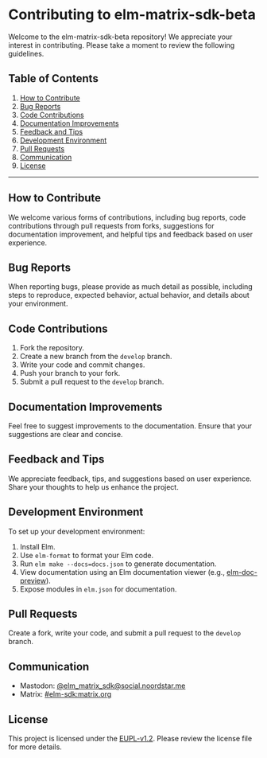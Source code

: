 # Contributing to elm-matrix-sdk-beta

Welcome to the elm-matrix-sdk-beta repository! We appreciate your interest in
contributing. Please take a moment to review the following guidelines.

## Table of Contents

1. [How to Contribute](#how-to-contribute)
2. [Bug Reports](#bug-reports)
3. [Code Contributions](#code-contributions)
4. [Documentation Improvements](#documentation-improvements)
5. [Feedback and Tips](#feedback-and-tips)
6. [Development Environment](#development-environment)
7. [Pull Requests](#pull-requests)
8. [Communication](#communication)
9. [License](#license)

---

## How to Contribute

We welcome various forms of contributions, including bug reports, code
contributions through pull requests from forks, suggestions for documentation
improvement, and helpful tips and feedback based on user experience.

## Bug Reports

When reporting bugs, please provide as much detail as possible, including steps
to reproduce, expected behavior, actual behavior, and details about your
environment.

## Code Contributions

1. Fork the repository.
2. Create a new branch from the `develop` branch.
3. Write your code and commit changes.
4. Push your branch to your fork.
5. Submit a pull request to the `develop` branch.

## Documentation Improvements

Feel free to suggest improvements to the documentation. Ensure that your
suggestions are clear and concise.

## Feedback and Tips

We appreciate feedback, tips, and suggestions based on user experience. Share
your thoughts to help us enhance the project.

## Development Environment

To set up your development environment:

1. Install Elm.
2. Use `elm-format` to format your Elm code.
3. Run `elm make --docs=docs.json` to generate documentation.
4. View documentation using an Elm documentation viewer (e.g., [elm-doc-preview](https://elm-doc-preview.netlify.app/)).
5. Expose modules in `elm.json` for documentation.

## Pull Requests

Create a fork, write your code, and submit a pull request to the `develop` branch.

## Communication

- Mastodon: [@elm_matrix_sdk@social.noordstar.me](https://social.noordstar.me/@elm_matrix_sdk)
- Matrix: [#elm-sdk:matrix.org](https://matrix.to/#/#elm-sdk:matrix.org)

## License

This project is licensed under the [EUPL-v1.2](LICENSE). Please review the license file for more details.
